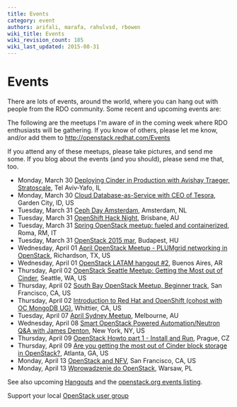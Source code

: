 ```yaml
---
title: Events
category: event
authors: arifali, marafa, rahulvsd, rbowen
wiki_title: Events
wiki_revision_count: 185
wiki_last_updated: 2015-08-31
---
```


# Events

There are lots of events, around the world, where you can hang out with people from the RDO community. Some recent and upcoming events are:

The following are the meetups I'm aware of in the coming week where RDO enthusiasts will be gathering. If you know of others, please let me know, and/or add them to <http://openstack.redhat.com/Events>

If you attend any of these meetups, please take pictures, and send me some. If you blog about the events (and you should), please send me that, too.

*   Monday, March 30 [Deploying Cinder in Production with Avishay Traeger, Stratoscale](http://www.meetup.com/OpenStack-Israel/events/220597849/), Tel Aviv-Yafo, IL
*   Monday, March 30 [Cloud Database-as-Service with CEO of Tesora](http://www.meetup.com/Boise-Cloud-Computing-Meetup/events/220929678/), Garden City, ID, US
*   Tuesday, March 31 [Ceph Day Amsterdam](http://www.meetup.com/Openstack-Amsterdam/events/220888847/), Amsterdam, NL
*   Tuesday, March 31 [OpenShift Hack Night](http://www.meetup.com/Brisbane-OpenShift-Group/events/220961631/), Brisbane, AU
*   Tuesday, March 31 [Spring OpenStack meetup: fueled and containerized](http://www.meetup.com/OpenStack-User-Group-Italia/events/220588968/), Roma, RM, IT
*   Tuesday, March 31 [OpenStack 2015 mar](http://www.meetup.com/OpenStack-Hungary-Meetup-Group/events/220145792/), Budapest, HU
*   Wednesday, April 01 [April OpenStack Meetup - PLUMgrid networking in OpenStack](http://www.meetup.com/OpenStack-DFW/events/218264002/), Richardson, TX, US
*   Wednesday, April 01 [OpenStack LATAM hangout #2](http://www.meetup.com/openstack-argentina/events/221486465/), Buenos Aires, AR
*   Thursday, April 02 [OpenStack Seattle Meetup: Getting the Most out of Cinder](http://www.meetup.com/OpenStack-Seattle/events/219193094/), Seattle, WA, US
*   Thursday, April 02 [South Bay OpenStack Meetup, Beginner track](http://www.meetup.com/openstack/events/214328702/), San Francisco, CA, US
*   Thursday, April 02 [Introduction to Red Hat and OpenShift (cohost with OC MongoDB UG)](http://www.meetup.com/Southern-California-Red-Hat-User-Group-RHUG/events/220549118/), Whittier, CA, US
*   Tuesday, April 07 [April Sydney Meetup](http://www.meetup.com/Australian-OpenStack-User-Group/events/220202269/), Melbourne, AU
*   Wednesday, April 08 [Smart OpenStack Powered Automation/Neutron Q&A with James Denton](http://www.meetup.com/OpenStack-for-Enterprises-NYC/events/221414475/), New York, NY, US
*   Thursday, April 09 [OpenStack Howto part 1 - Install and Run](http://www.meetup.com/OpenStack-Czech-User-Group-Meetup/events/221143227/), Prague, CZ
*   Thursday, April 09 [Are you getting the most out of Cinder block storage in OpenStack?](http://www.meetup.com/openstack-atlanta/events/219694781/), Atlanta, GA, US
*   Monday, April 13 [OpenStack and NFV](http://www.meetup.com/San-Francisco-Silicon-Valley-OpenStack-Meetup/events/221142044/), San Francisco, CA, US
*   Monday, April 13 [Wprowadzenie do OpenStack](http://www.meetup.com/Poland-CodiLime-Tech-Talk/events/221495777/), Warsaw, PL

See also upcoming [Hangouts](Hangouts) and the [openstack.org events listing](http://www.openstack.org/community/events/).

Support your local [OpenStack user group](https://wiki.openstack.org/wiki/OpenStack_User_Groups)
